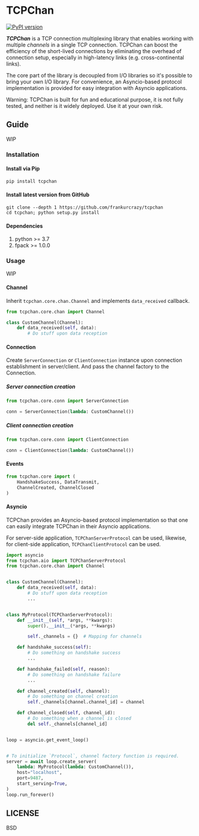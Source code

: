 TCPChan
====

[![PyPI version](https://badge.fury.io/py/tcpchan.svg)](https://badge.fury.io/py/tcpchan)

***TCPChan*** is a TCP connection multiplexing library that enables working with multiple *channels* in a single TCP connection. TCPChan can boost the efficiency of the short-lived connections by eliminating the overhead of connection setup, especially in high-latency links (e.g. cross-continental links).

The core part of the library is decoupled from I/O libraries so it's possible to bring your own I/O library. For convenience, an Asyncio-based protocol implementation is provided for easy integration with Asyncio applications.

Warning: TCPChan is built for fun and educational purpose, it is not fully tested, and neither is it widely deployed. Use it at your own risk.

## Guide
WIP

### Installation
#### Install via Pip
```bash
pip install tcpchan
```

#### Install latest version from GitHub
```basb
git clone --depth 1 https://github.com/frankurcrazy/tcpchan
cd tcpchan; python setup.py install
```

#### Dependencies
1. python >= 3.7
1. fpack >= 1.0.0

### Usage
WIP

#### Channel
Inherit `tcpchan.core.chan.Channel` and implements `data_received` callback.
```python
from tcpchan.core.chan import Channel

class CustomChannel(Channel):
    def data_received(self, data):
        # Do stuff upon data reception
```

#### Connection
Create `ServerConnection` or `ClientConnection` instance upon connection establishment in server/client. And pass the channel factory to the Connection.

##### Server connection creation
```python
from tcpchan.core.conn import ServerConnection

conn = ServerConnection(lambda: CustomChannel())
```

##### Client connection creation
```python
from tcpchan.core.conn import ClientConnection

conn = ClientConnection(lambda: CustomChannel())
```

#### Events
```python
from tcpchan.core import (
    HandshakeSuccess, DataTransmit,
    ChannelCreated, ChannelClosed
)
```

#### Asyncio
TCPChan provides an Asyncio-based protocol implementation so that one can easily integrate TCPChan in their Asyncio applications.

For server-side application, `TCPChanServerProtocol` can be used, likewise, for client-side application, `TCPChanClientProtocol` can be used.

```python
import asyncio
from tcpchan.aio import TCPChanServerProtocol
from tcpchan.core.chan import Channel


class CustomChannel(Channel):
    def data_received(self, data):
        # Do stuff upon data reception
        ...


class MyProtocol(TCPChanServerProtocol):
    def __init__(self, *args, **kwargs):
        super().__init__(*args, **kwargs)

        self._channels = {}  # Mapping for channels

    def handshake_success(self):
        # Do something on handshake success
        ...

    def handshake_failed(self, reason):
        # Do something on handshake failure
        ...

    def channel_created(self, channel):
        # Do something on channel creation
        self._channels[channel.channel_id] = channel

    def channel_closed(self, channel_id):
        # Do something when a channel is closed
        del self._channels[channel_id]


loop = asyncio.get_event_loop()


# To initialize `Protocol`, channel factory function is required.
server = await loop.create_server(
    lambda: MyProtocol(lambda: CustomChannel()),
    host="localhost",
    port=9487,
    start_serving=True,
)
loop.run_forever()
```

## LICENSE
BSD
